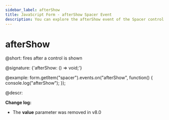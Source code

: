 ```yaml
---
sidebar_label: afterShow
title: JavaScript Form - afterShow Spacer Event 
description: You can explore the afterShow event of the Spacer control of Form in the documentation of the DHTMLX JavaScript UI library. Browse developer guides and API reference, try out code examples and live demos, and download a free 30-day evaluation version of DHTMLX Suite.
---
```


# afterShow

@short: fires after a control is shown

@signature: {'afterShow: () => void;'}

@example:
form.getItem("spacer").events.on("afterShow", function() {
    console.log("afterShow");
});

@descr:

**Change log:**
- The **value** parameter was removed in v8.0
